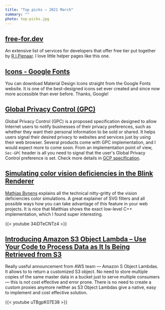 ```yaml
---
title: "Top picks — 2021 March"
summary: ""
photo: top-picks.jpg
---
```


## [free-for.dev](https://free-for.dev/)

An extensive list of services for developers that offer free tier put together by [R.I.Pienaar](https://twitter.com/ripienaar). I love little helper pages like this one.

## [Icons - Google Fonts](https://fonts.google.com/icons)

You can download Material Design Icons straight from the Google Fonts website. It is one of the best-designed icons set ever created and since now more accessible than ever before. Thanks, Google!

## [Global Privacy Control (GPC)](https://globalprivacycontrol.org)

Global Privacy Control (GPC) is a proposed specification designed to allow Internet users to notify businesses of their privacy preferences, such as whether they want their personal information to be sold or shared. It helps users signal their desired privacy to websites and services just by using their web browser. Several products come with GPC implementation, and I would expect more to come soon. From an implementation point of view, `Sec-GPC` header is all you need to signal that the user's Global Privacy Control preference is set. Check more details in [GCP specification](https://globalprivacycontrol.github.io/gpc-spec/).

## [Simulating color vision deficiencies in the Blink Renderer](https://youtu.be/34iDTeCNTz4)

[Mathias Bynens](https://twitter.com/mathias) explains all the technical nitty-gritty of the vision deficiencies color simulations. A great explainer of SVG filters and all possible ways how you can take advantage of this feature in your web projects. It is nice that Matthias shows the exact low-level C++ implementation, which I found super interesting.

{{< youtube 34iDTeCNTz4 >}}

## [Introducing Amazon S3 Object Lambda – Use Your Code to Process Data as It Is Being Retrieved from S3](https://aws.amazon.com/blogs/aws/introducing-amazon-s3-object-lambda-use-your-code-to-process-data-as-it-is-being-retrieved-from-s3/)

Really useful announcement from AWS team — Amazon S Object Lambdas. It allows to to return a customized S3 object. No need to store multiple copies of the same master data in a bucket just to serve multiple consumers — this is not cost effective and error prone. There is no need to create a custom proxies anymore neither as S3 Object Lambdas give a native, easy to implement and cost effective solution.

{{< youtube uTBgpK07E38 >}}
